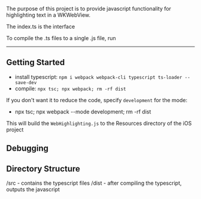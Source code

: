 The purpose of this project is to provide javascript functionality for highlighting text in a WKWebView.

The index.ts is the interface

To compile the .ts files to a single .js file, run

---

## Getting Started

- install typescript: `npm i webpack webpack-cli typescript ts-loader --save-dev`
- compile: `npx tsc; npx webpack; rm -rf dist`

If you don't want it to reduce the code, specify `development` for the mode:

- npx tsc; npx webpack --mode development; rm -rf dist

This will build the `WebHighlighting.js` to the Resources directory of the iOS project

## Debugging

## Directory Structure

/src - contains the typescript files
/dist - after compiling the typescript, outputs the javascript
